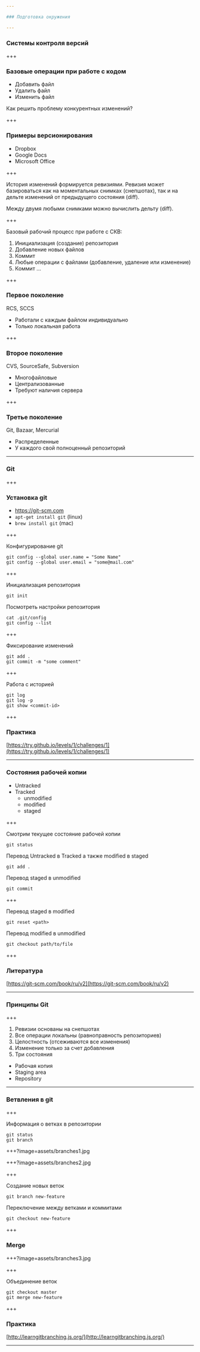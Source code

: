 ```yaml
---

### Подготовка окружения

---
```


### Системы контроля версий

+++

### Базовые операции при работе с кодом

* Добавить файл
* Удалить файл
* Изменить файл

Как решить проблему конкурентных изменений?

+++

### Примеры версионирования

* Dropbox
* Google Docs
* Microsoft Office

+++

История изменений формируется ревизиями. Ревизия может базироваться как на
моментальных снимках (снепшотах), так и на дельте изменений от предыдущего состояния
(diff).

Между двумя любыми снимками можно вычислить дельту (diff).

+++

Базовый рабочий процесс при работе с СКВ:

1. Инициализация (создание) репозитория
2. Добавление новых файлов
3. Коммит
4. Любые операции с файлами (добавление, удаление или изменение)
5. Коммит
...

+++

### Первое поколение

RCS, SCCS

* Работали с каждым файлом индивидуально
* Только локальная работа

+++

### Второе поколение

CVS, SourceSafe, Subversion

* Многофайловые
* Централизованные
* Требуют наличия сервера

+++

### Третье поколение

Git, Bazaar, Mercurial

* Распределенные
* У каждого свой полноценный репозиторий

---

### Git

+++

### Установка git

* https://git-scm.com
* `apt-get install git` (linux)
* `brew install git` (mac)

+++

Конфигурирование git

```
git config --global user.name = "Some Name"
git config --global user.email = "some@mail.com"
```

+++

Инициализация репозитория

```
git init
```

Посмотреть настройки репозитория
```
cat .git/config
git config --list
```

+++

Фиксирование изменений

```
git add .
git commit -m "some comment"
```

+++

Работа с историей

```
git log
git log -p
git show <commit-id>
```

+++

### Практика

[https://try.github.io/levels/1/challenges/1](https://try.github.io/levels/1/challenges/1)

---

### Состояния рабочей копии

* Untracked
* Tracked
  * unmodified
  * modified
  * staged

+++

Смотрим текущее состояние рабочей копии

```
git status
```

Перевод Untracked в Tracked
а также modified в staged
```
git add .
```

Перевод staged в unmodified
```
git commit
```

+++

Перевод staged в modified
```
git reset <path>
```

Перевод modified в unmodified

```
git checkout path/to/file
```

+++

### Литература

[https://git-scm.com/book/ru/v2](https://git-scm.com/book/ru/v2)

---

### Принципы Git

+++

1. Ревизии основаны на снепшотах
2. Все операции локальны (равноправность репозиториев)
3. Целостность (отсеживаются все изменения)
4. Изменение только за счет добавления
5. Три состояния
  * Рабочая копия
  * Staging area
  * Repository

---

### Ветвления в git

+++

Информация о ветках в репозитории

```
git status
git branch
```

+++?image=assets/branches1.jpg

+++?image=assets/branches2.jpg

+++

Создание новых веток
```
git branch new-feature
```

Переключение между ветками и коммитами

```
git checkout new-feature
```

+++

### Merge

+++?image=assets/branches3.jpg

+++

Объединение веток
```
git checkout master
git merge new-feature
```

+++

### Практика 

[http://learngitbranching.js.org/](http://learngitbranching.js.org/)

---